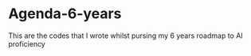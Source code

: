 # Agenda-6-years
This are the codes that I wrote whilst pursing my 6 years roadmap to AI proficiency
